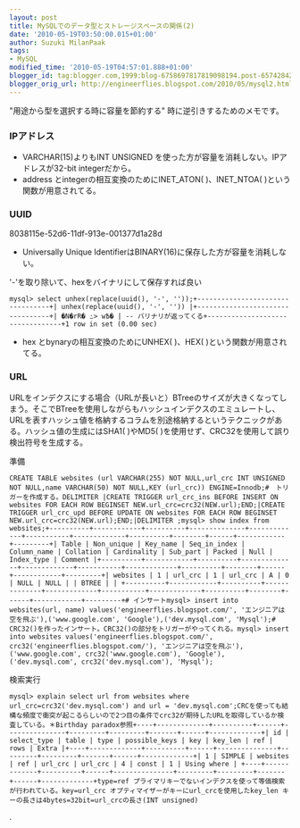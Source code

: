 ```yaml
---
layout: post
title: MySQLでのデータ型とストレージスペースの関係(2)
date: '2010-05-19T03:50:00.015+01:00'
author: Suzuki MilanPaak
tags:
- MySQL
modified_time: '2010-05-19T04:57:01.888+01:00'
blogger_id: tag:blogger.com,1999:blog-6758697817819098194.post-6574284298831462278
blogger_orig_url: http://engineerflies.blogspot.com/2010/05/mysql2.html
---
```


"用途から型を選択する時に容量を節約する" 時に逆引きするためのメモです。

### IPアドレス
  
- VARCHAR(15)よりもINT UNSIGNED を使った方が容量を消耗しない。IPアドレスが32-bit integerだから。  
- address とintegerの相互変換のためにINET\_ATON( )、INET\_NTOA( )という関数が用意されてる。  
  

### UUID
  
8038115e-52d6-11df-913e-001377d1a28d  
- Universally Unique IdentifierはBINARY(16)に保存した方が容量を消耗しない。  
  
'-'を取り除いて、hexをバイナリにして保存すれば良い  

    mysql> select unhex(replace(uuid(), '-', ''));+---------------------------------+| unhex(replace(uuid(), '-', '')) |+---------------------------------+| �N�rR� ߑ> wѢ� | -- バリナリが返ってくる+---------------------------------+1 row in set (0.00 sec)

  
  
- hex とbynaryの相互変換のためにUNHEX( )、HEX( )という関数が用意されてる。  
  
  

### URL
URLをインデクスにする場合（URLが長いと）BTreeのサイズが大きくなってしまう。そこでBTreeを使用しながらもハッシュインデクスのエミュレートし、URLを表すハッシュ値を格納するコラムを別途格納するというテクニックがある。ハッシュ値の生成にはSHA1( )やMD5( )を使用せず、CRC32を使用して誤り検出符号を生成する。  
  
準備  

    CREATE TABLE websites (url VARCHAR(255) NOT NULL,url_crc INT UNSIGNED NOT NULL,name VARCHAR(50) NOT NULL,KEY (url_crc)) ENGINE=Innodb;#　トリガーを作成する。DELIMITER |CREATE TRIGGER url_crc_ins BEFORE INSERT ON websites FOR EACH ROW BEGINSET NEW.url_crc=crc32(NEW.url);END;|CREATE TRIGGER url_crc_upd BEFORE UPDATE ON websites FOR EACH ROW BEGINSET NEW.url_crc=crc32(NEW.url);END;|DELIMITER ;mysql> show index from websites;+----------+------------+----------+--------------+-------------+-----------+-------------+----------+--------+------+------------+---------+| Table | Non_unique | Key_name | Seq_in_index | Column_name | Collation | Cardinality | Sub_part | Packed | Null | Index_type | Comment |+----------+------------+----------+--------------+-------------+-----------+-------------+----------+--------+------+------------+---------+| websites | 1 | url_crc | 1 | url_crc | A | 0 | NULL | NULL | | BTREE | | +----------+------------+----------+--------------+-------------+-----------+-------------+----------+--------+------+------------+---------+# インサートmysql> insert into websites(url, name) values('engineerflies.blogspot.com/', 'エンジニアは空を飛ぶ'),('www.google.com', 'Google'),('dev.mysql.com', 'Mysql');# CRC32()を作ったインサート。CRC32()の部分をトリガーがやってくれる。mysql> insert into websites values('engineerflies.blogspot.com/', crc32('engineerflies.blogspot.com/'), 'エンジニアは空を飛ぶ'),('www.google.com', crc32('www.google.com'), 'Google'),('dev.mysql.com', crc32('dev.mysql.com'), 'Mysql');

  
  
検索実行  

    mysql> explain select url from websites where url_crc=crc32('dev.mysql.com') and url = 'dev.mysql.com';CRCを使っても結構な頻度で衝突が起こるらしいので2つ目の条件でcrc32が期待したURLを取得しているか検査している。＊Birthday paradox参照+----+-------------+----------+------+---------------+---------+---------+-------+------+-------------+| id | select_type | table | type | possible_keys | key | key_len | ref | rows | Extra |+----+-------------+----------+------+---------------+---------+---------+-------+------+-------------+| 1 | SIMPLE | websites | ref | url_crc | url_crc | 4 | const | 1 | Using where | +----+-------------+----------+------+---------------+---------+---------+-------+------+-------------+type=ref プライマリキーでないインデクスを使って等価検索が行われている。key=url_crc オプティマイザーがキーにurl_crcを使用したkey_len キーの長さは4bytes=32bit=url_crcの長さ(INT unsigned)

  
  
.